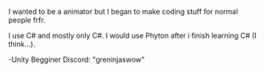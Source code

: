 I wanted to be a animator but I began to make coding stuff for normal people frfr.

I use C# and mostly only C#. I would use Phyton after i finish learning C# (I think...).

-Unity Begginer
Discord: "greninjaswow"
